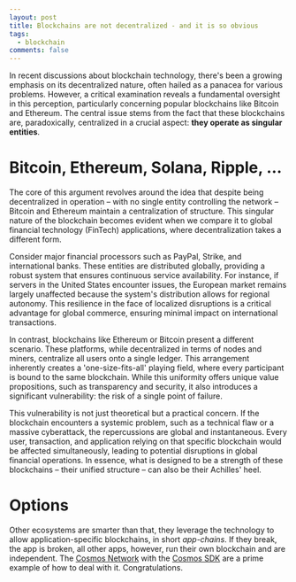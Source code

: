 ```yaml
---
layout: post
title: Blockchains are not decentralized - and it is so obvious
tags:
  - blockchain
comments: false
---
```

In recent discussions about blockchain technology, there's been a growing emphasis on its decentralized nature, often hailed as a panacea for various problems. However, a critical examination reveals a fundamental oversight in this perception, particularly concerning popular blockchains like Bitcoin and Ethereum. The central issue stems from the fact that these blockchains are, paradoxically, centralized in a crucial aspect: **they operate as singular entities**.

# Bitcoin, Ethereum, Solana, Ripple, ...

The core of this argument revolves around the idea that despite being decentralized in operation – with no single entity controlling the network – Bitcoin and Ethereum maintain a centralization of structure. This singular nature of the blockchain becomes evident when we compare it to global financial technology (FinTech) applications, where decentralization takes a different form.

Consider major financial processors such as PayPal, Strike, and international banks. These entities are distributed globally, providing a robust system that ensures continuous service availability. For instance, if servers in the United States encounter issues, the European market remains largely unaffected because the system's distribution allows for regional autonomy. This resilience in the face of localized disruptions is a critical advantage for global commerce, ensuring minimal impact on international transactions.

In contrast, blockchains like Ethereum or Bitcoin present a different scenario. These platforms, while decentralized in terms of nodes and miners, centralize all users onto a single ledger. This arrangement inherently creates a 'one-size-fits-all' playing field, where every participant is bound to the same blockchain. While this uniformity offers unique value propositions, such as transparency and security, it also introduces a significant vulnerability: the risk of a single point of failure.

This vulnerability is not just theoretical but a practical concern. If the blockchain encounters a systemic problem, such as a technical flaw or a massive cyberattack, the repercussions are global and instantaneous. Every user, transaction, and application relying on that specific blockchain would be affected simultaneously, leading to potential disruptions in global financial operations. In essence, what is designed to be a strength of these blockchains – their unified structure – can also be their Achilles' heel.
# Options

Other ecosystems are smarter than that, they leverage the technology to allow application-specific blockchains, in short *app-chains*. If they break, the app is broken, all other apps, however, run their own blockchain and are independent. The [Cosmos Network](https://cosmos.network) with the [Cosmos SDK](https://v1.cosmos.network/sdk) are a prime example of how to deal with it. Congratulations.